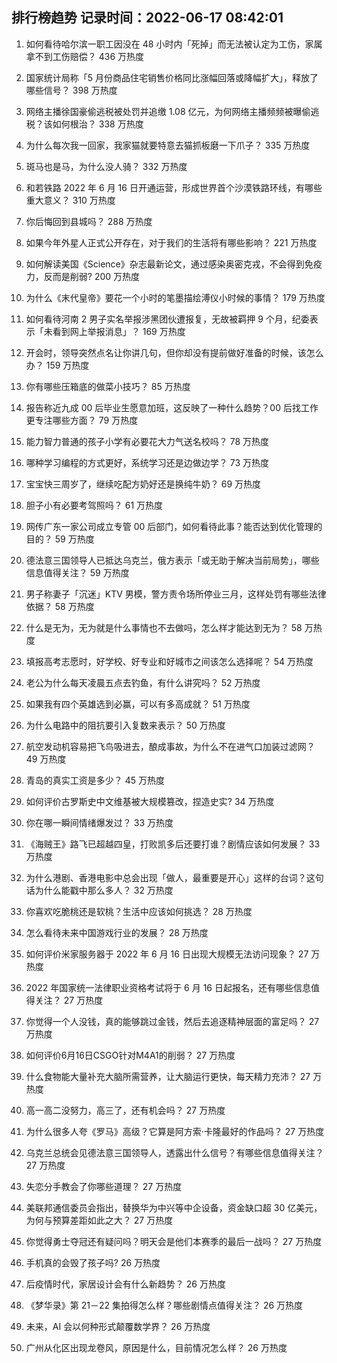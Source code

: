 
## 排行榜趋势 记录时间：2022-06-17 08:42:01
  
  1. 如何看待哈尔滨一职工因没在 48 小时内「死掉」而无法被认定为工伤，家属拿不到工伤赔偿？ 436 万热度
    
  2. 国家统计局称「5 月份商品住宅销售价格同比涨幅回落或降幅扩大」，释放了哪些信号？ 398 万热度
    
  3. 网络主播徐国豪偷逃税被处罚并追缴 1.08 亿元，为何网络主播频频被曝偷逃税？该如何根治？ 338 万热度
    
  4. 为什么每次我一回家，我家猫就要特意去猫抓板磨一下爪子？ 335 万热度
    
  5. 斑马也是马，为什么没人骑？ 332 万热度
    
  6. 和若铁路 2022 年 6 月 16 日开通运营，形成世界首个沙漠铁路环线，有哪些重大意义？ 310 万热度
    
  7. 你后悔回到县城吗？ 288 万热度
    
  8. 如果今年外星人正式公开存在，对于我们的生活将有哪些影响？ 221 万热度
    
  9. 如何解读美国《Science》杂志最新论文，通过感染奥密克戎，不会得到免疫力，反而是削弱? 200 万热度
    
  10. 为什么《末代皇帝》要花一个小时的笔墨描绘溥仪小时候的事情？ 179 万热度
    
  11. 如何看待河南 2 男子实名举报涉黑团伙遭报复，无故被羁押 9 个月，纪委表示「未看到网上举报消息」？ 169 万热度
    
  12. 开会时，领导突然点名让你讲几句，但你却没有提前做好准备的时候，该怎么办？ 159 万热度
    
  13. 你有哪些压箱底的做菜小技巧？ 85 万热度
    
  14. 报告称近九成 00 后毕业生愿意加班，这反映了一种什么趋势？00 后找工作更专注哪些方面？ 79 万热度
    
  15. 能力智力普通的孩子小学有必要花大力气送名校吗？ 78 万热度
    
  16. 哪种学习编程的方式更好，系统学习还是边做边学？ 73 万热度
    
  17. 宝宝快三周岁了，继续吃配方奶好还是换纯牛奶？ 69 万热度
    
  18. 胆子小有必要考驾照吗？ 61 万热度
    
  19. 网传广东一家公司成立专管 00 后部门，如何看待此事？能否达到优化管理的目的？ 59 万热度
    
  20. 德法意三国领导人已抵达乌克兰，俄方表示「或无助于解决当前局势」，哪些信息值得关注？ 59 万热度
    
  21. 男子称妻子「沉迷」KTV 男模，警方责令场所停业三月，这样处罚有哪些法律依据？ 58 万热度
    
  22. 什么是无为，无为就是什么事情也不去做吗，怎么样才能达到无为？ 58 万热度
    
  23. 填报高考志愿时，好学校、好专业和好城市之间该怎么选择呢？ 54 万热度
    
  24. 老公为什么每天凌晨五点去钓鱼，有什么讲究吗？ 52 万热度
    
  25. 如果我有四个英雄选到必赢，可以有多高成就？ 51 万热度
    
  26. 为什么电路中的阻抗要引入复数来表示？ 50 万热度
    
  27. 航空发动机容易把飞鸟吸进去，酿成事故，为什么不在进气口加装过滤网？ 49 万热度
    
  28. 青岛的真实工资是多少？ 45 万热度
    
  29. 如何评价古罗斯史中文维基被大规模篡改，捏造史实? 34 万热度
    
  30. 你在哪一瞬间情绪爆发过？ 33 万热度
    
  31. 《海贼王》路飞已超越四皇，打败凯多后还要打谁？剧情应该如何发展？ 33 万热度
    
  32. 为什么港剧、香港电影中总会出现「做人，最重要是开心」这样的台词？这句话为什么能戳中那么多人？ 32 万热度
    
  33. 你喜欢吃脆桃还是软桃？生活中应该如何挑选？ 28 万热度
    
  34. 怎么看待未来中国游戏行业的发展？ 28 万热度
    
  35. 如何评价米家服务器于 2022 年 6 月 16 日出现大规模无法访问现象？ 27 万热度
    
  36. 2022 年国家统一法律职业资格考试将于 6 月 16 日起报名，还有哪些信息值得关注？ 27 万热度
    
  37. 你觉得一个人没钱，真的能够跳过金钱，然后去追逐精神层面的富足吗？ 27 万热度
    
  38. 如何评价6月16日CSGO针对M4A1的削弱？ 27 万热度
    
  39. 什么食物能大量补充大脑所需营养，让大脑运行更快，每天精力充沛？ 27 万热度
    
  40. 高一高二没努力，高三了，还有机会吗？ 27 万热度
    
  41. 为什么很多人夸《罗马》高级？它算是阿方索·卡隆最好的作品吗？ 27 万热度
    
  42. 乌克兰总统会见德法意三国领导人，透露出什么信号？有哪些信息值得关注？ 27 万热度
    
  43. 失恋分手教会了你哪些道理？ 27 万热度
    
  44. 美联邦通信委员会指出，替换华为中兴等中企设备，资金缺口超 30 亿美元，为何与预算差距如此之大？ 27 万热度
    
  45. 你觉得勇士夺冠还有疑问吗？明天会是他们本赛季的最后一战吗？ 27 万热度
    
  46. 手机真的会毁了孩子吗? 26 万热度
    
  47. 后疫情时代，家居设计会有什么新趋势？ 26 万热度
    
  48. 《梦华录》第 21－22 集拍得怎么样？哪些剧情点值得关注？ 26 万热度
    
  49. 未来，AI 会以何种形式颠覆数学界？ 26 万热度
    
  50. 广州从化区出现龙卷风，原因是什么，目前情况怎么样？ 26 万热度
    